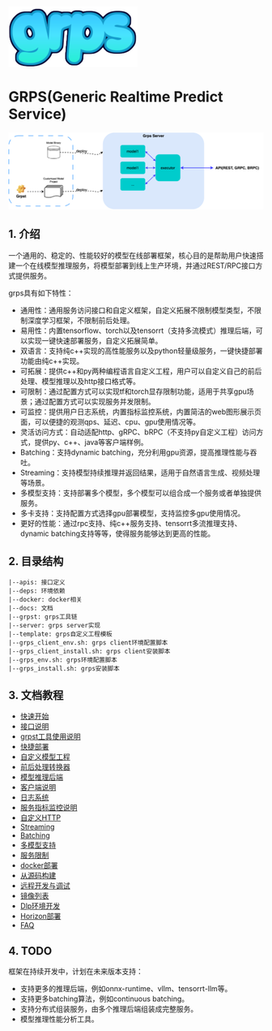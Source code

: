 ![grps.png](./docs/grps.png)

# GRPS(Generic Realtime Predict Service)

![grps_outline.png](./docs/grps_outline.png)

## 1. 介绍

一个通用的、稳定的、性能较好的模型在线部署框架，核心目的是帮助用户快速搭建一个在线模型推理服务，将模型部署到线上生产环境，并通过REST/RPC接口方式提供服务。

grps具有如下特性：

* 通用性：通用服务访问接口和自定义框架，自定义拓展不限制模型类型，不限制深度学习框架，不限制前后处理。
* 易用性：内置tensorflow、torch以及tensorrt（支持多流模式）推理后端，可以实现一键快速部署服务，自定义拓展简单。
* 双语言：支持纯c++实现的高性能服务以及python轻量级服务，一键快捷部署功能由纯c++实现。
* 可拓展：提供c++和py两种编程语言自定义工程，用户可以自定义自己的前后处理、模型推理以及http接口格式等。
* 可限制：通过配置方式可以实现tf和torch显存限制功能，适用于共享gpu场景；通过配置方式可以实现服务并发限制。
* 可监控：提供用户日志系统，内置指标监控系统，内置简洁的web图形展示页面，可以便捷的观测qps、延迟、cpu、gpu使用情况等。
* 灵活访问方式：自动适配http、gRPC、bRPC（不支持py自定义工程）访问方式，提供py、c++、java等客户端样例。
* Batching：支持dynamic batching，充分利用gpu资源，提高推理性能与吞吐。
* Streaming：支持模型持续推理并返回结果，适用于自然语言生成、视频处理等场景。
* 多模型支持：支持部署多个模型，多个模型可以组合成一个服务或者单独提供服务。
* 多卡支持：支持配置方式选择gpu部署模型，支持监控多gpu使用情况。
* 更好的性能：通过rpc支持、纯c++服务支持、tensorrt多流推理支持、dynamic batching支持等等，使得服务能够达到更高的性能。

## 2. 目录结构

```
|--apis: 接口定义
|--deps: 环境依赖
|--docker: docker相关
|--docs: 文档
|--grpst: grps工具链
|--server: grps server实现
|--template: grps自定义工程模板
|--grps_client_env.sh: grps client环境配置脚本
|--grps_client_install.sh: grps client安装脚本
|--grps_env.sh: grps环境配置脚本
|--grps_install.sh: grps安装脚本
```

## 3. 文档教程

* [快速开始](./docs/1_QuickStart.md)
* [接口说明](./docs/2_Interface.md)
* [grpst工具使用说明](./docs/3_Grpst.md)
* [快捷部署](./docs/4_QuickDeploy.md)
* [自定义模型工程](./docs/5_Customized.md)
* [前后处理转换器](./docs/6_InternalConverter.md)
* [模型推理后端](./docs/7_InternalInferer.md)
* [客户端说明](./docs/8_Client.md)
* [日志系统](./docs/9_Logger.md)
* [服务指标监控说明](./docs/10_Monitor.md)
* [自定义HTTP](./docs/11_CustomizedHttp.md)
* [Streaming](./docs/12_Streaming.md)
* [Batching](./docs/13_Batching.md)
* [多模型支持](./docs/14_MultiModels.md)
* [服务限制](./docs/15_ServiceLimit.md)
* [docker部署](./docs/16_DockerDeploy.md)
* [从源码构建](./docs/17_BuildFromSources.md)
* [远程开发与调试](./docs/18_RemoteDev.md)
* [镜像列表](./docs/19_ImageList.md)
* [Dlp环境开发](./docs/97_DlpDevelop.md)
* [Horizon部署](./docs/98_HorizonDeploy.md)
* [FAQ](./docs/90_FAQ.md)

## 4. TODO

框架在持续开发中，计划在未来版本支持：

* 支持更多的推理后端，例如onnx-runtime、vllm、tensorrt-llm等。
* 支持更多batching算法，例如continuous batching。
* 支持分布式组装服务，由多个推理后端组装成完整服务。
* 模型推理性能分析工具。
